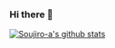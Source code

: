 ### Hi there 👋
[![Soujiro-a's github stats](https://github-readme-stats.vercel.app/api?username=Soujiro-a&show_icons=true&theme=tokyonight)](https://github.com/anuraghazra/github-readme-stats)

<!--
**Soujiro-a/Soujiro-a** is a ✨ _special_ ✨ repository because its `README.md` (this file) appears on your GitHub profile.

Here are some ideas to get you started:

- 🔭 I’m currently working on ...
- 🌱 I’m currently learning ...
- 👯 I’m looking to collaborate on ...
- 🤔 I’m looking for help with ...
- 💬 Ask me about ...
- 📫 How to reach me: ...
- 😄 Pronouns: ...
- ⚡ Fun fact: ...
-->
